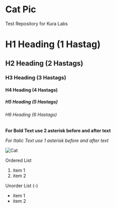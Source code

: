 # Cat Pic
Test Repository for Kura Labs

# H1 Heading (1 Hastag)
## H2 Heading (2 Hastags)
### H3 Heading (3 Hastags)
#### H4 Heading (4 Hastags)
##### H5 Heading (5 Hastags)
###### H6 Heading (6 Hastags)

**For Bold Text use 2 asterisk before and after text**

*For Italic Text use 1 asterisk before and after text*

![Cat](https://wallpaperaccess.com/full/4023744.jpg)

Ordered List
1. item 1
2. item 2

Unorder List (-)
- item 1
- item 2
